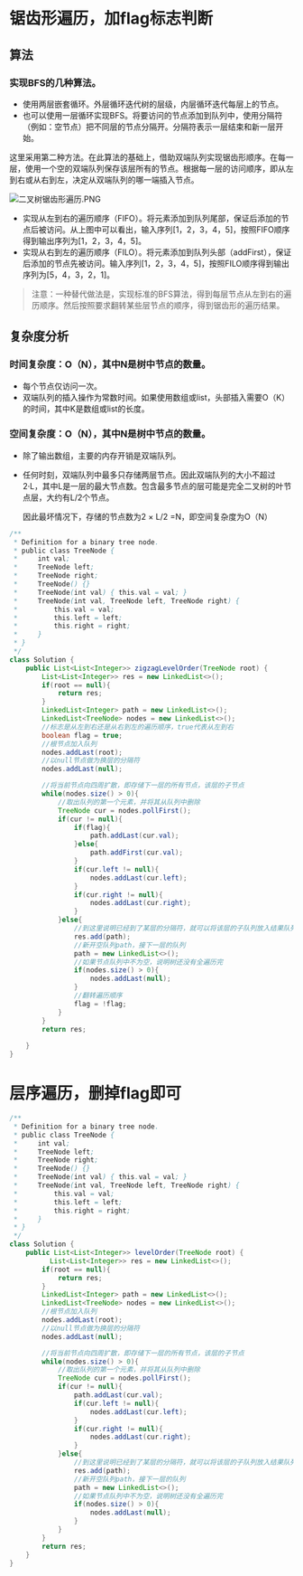 # 锯齿形遍历，加flag标志判断

## 算法

### 实现BFS的几种算法。

- 使用两层嵌套循环。外层循环迭代树的层级，内层循环迭代每层上的节点。
- 也可以使用一层循环实现BFS。将要访问的节点添加到队列中，使用分隔符（例如：空节点）把不同层的节点分隔开。分隔符表示一层结束和新一层开始。

这里采用第二种方法。在此算法的基础上，借助双端队列实现锯齿形顺序。在每一层，使用一个空的双端队列保存该层所有的节点。根据每一层的访问顺序，即从左到右或从右到左，决定从双端队列的哪一端插入节点。

![二叉树锯齿形遍历.PNG](https://github.com/ZEQINLIN-666/AlgorithmNotes/blob/main/image/%E4%BA%8C%E5%8F%89%E6%A0%91%E9%94%AF%E9%BD%BF%E5%BD%A2%E9%81%8D%E5%8E%86.PNG?raw=true)

- 实现从左到右的遍历顺序（FIFO）。将元素添加到队列尾部，保证后添加的节点后被访问。从上图中可以看出，输入序列[1，2，3，4，5]，按照FIFO顺序得到输出序列为[1，2，3，4，5]。
- 实现从右到左的遍历顺序（FILO）。将元素添加到队列头部（addFirst），保证后添加的节点先被访问。输入序列[1，2，3，4，5]，按照FILO顺序得到输出序列为[5，4，3，2，1]。



>注意：一种替代做法是，实现标准的BFS算法，得到每层节点从左到右的遍历顺序。然后按照要求翻转某些层节点的顺序，得到锯齿形的遍历结果。

## 复杂度分析

### 时间复杂度：O（N），其中N是树中节点的数量。

- 每个节点仅访问一次。
- 双端队列的插入操作为常数时间。如果使用数组或list，头部插入需要O（K）的时间，其中K是数组或list的长度。

### 空间复杂度：O（N），其中N是树中节点的数量。

- 除了输出数组，主要的内存开销是双端队列。

- 任何时刻，双端队列中最多只存储两层节点。因此双端队列的大小不超过2·L，其中L是一层的最大节点数。包含最多节点的层可能是完全二叉树的叶节点层，大约有L/2个节点。

  因此最坏情况下，存储的节点数为2 × L/2 =N，即空间复杂度为O（N）



```JAVA
/**
 * Definition for a binary tree node.
 * public class TreeNode {
 *     int val;
 *     TreeNode left;
 *     TreeNode right;
 *     TreeNode() {}
 *     TreeNode(int val) { this.val = val; }
 *     TreeNode(int val, TreeNode left, TreeNode right) {
 *         this.val = val;
 *         this.left = left;
 *         this.right = right;
 *     }
 * }
 */
class Solution {
    public List<List<Integer>> zigzagLevelOrder(TreeNode root) {
        List<List<Integer>> res = new LinkedList<>();
        if(root == null){
            return res;
        }
        LinkedList<Integer> path = new LinkedList<>();
        LinkedList<TreeNode> nodes = new LinkedList<>();
        //标志是从左到右还是从右到左的遍历顺序，true代表从左到右
        boolean flag = true;
        //根节点加入队列
        nodes.addLast(root);
        //以null节点做为换层的分隔符
        nodes.addLast(null);

        //将当前节点向四周扩散，即存储下一层的所有节点，该层的子节点
        while(nodes.size() > 0){
            //取出队列的第一个元素，并将其从队列中删除
            TreeNode cur = nodes.pollFirst();
            if(cur != null){
                if(flag){
                    path.addLast(cur.val);
                }else{
                    path.addFirst(cur.val);
                }
                if(cur.left != null){
                    nodes.addLast(cur.left);
                }
                if(cur.right != null){
                    nodes.addLast(cur.right);
                }
            }else{
                //到这里说明已经到了某层的分隔符，就可以将该层的子队列放入结果队列中
                res.add(path);
                //新开空队列path，接下一层的队列
                path = new LinkedList<>();
                //如果节点队列中不为空，说明树还没有全遍历完
                if(nodes.size() > 0){
                    nodes.addLast(null);
                }
                //翻转遍历顺序
                flag = !flag;
            }
        }
        return res;
        
    }
}
```

# 层序遍历，删掉flag即可

```java
/**
 * Definition for a binary tree node.
 * public class TreeNode {
 *     int val;
 *     TreeNode left;
 *     TreeNode right;
 *     TreeNode() {}
 *     TreeNode(int val) { this.val = val; }
 *     TreeNode(int val, TreeNode left, TreeNode right) {
 *         this.val = val;
 *         this.left = left;
 *         this.right = right;
 *     }
 * }
 */
class Solution {
    public List<List<Integer>> levelOrder(TreeNode root) {
          List<List<Integer>> res = new LinkedList<>();
        if(root == null){
            return res;
        }
        LinkedList<Integer> path = new LinkedList<>();
        LinkedList<TreeNode> nodes = new LinkedList<>();
        //根节点加入队列
        nodes.addLast(root);
        //以null节点做为换层的分隔符
        nodes.addLast(null);

        //将当前节点向四周扩散，即存储下一层的所有节点，该层的子节点
        while(nodes.size() > 0){
            //取出队列的第一个元素，并将其从队列中删除
            TreeNode cur = nodes.pollFirst();
            if(cur != null){
                path.addLast(cur.val);
                if(cur.left != null){
                    nodes.addLast(cur.left);
                }
                if(cur.right != null){
                    nodes.addLast(cur.right);
                }
            }else{
                //到这里说明已经到了某层的分隔符，就可以将该层的子队列放入结果队列中
                res.add(path);
                //新开空队列path，接下一层的队列
                path = new LinkedList<>();
                //如果节点队列中不为空，说明树还没有全遍历完
                if(nodes.size() > 0){
                    nodes.addLast(null);
                }
            }
        }
        return res;
    }
}
```


